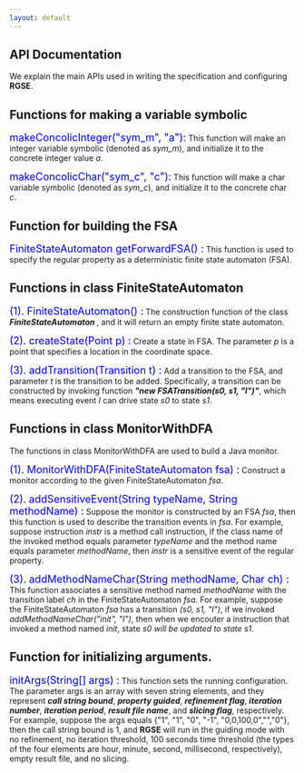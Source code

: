 ```yaml
---
layout: default
---
```

## API Documentation

We explain the main APIs used in writing the specification and configuring **RGSE**.

## [](#header-2)**Functions for making a variable symbolic**

<p><font color="#0000FF" size="4">makeConcolicInteger("sym_m", "a"):</font> This function will make an integer variable symbolic (denoted as <i>sym_m</i>), and initialize it to the concrete integer value <i>a</i>.</p>

<p><font color="#0000FF" size="4">makeConcolicChar("sym_c", "c"):</font> This function will make a char variable symbolic (denoted as <i>sym_c</i>), and initialize it to the concrete char <i>c</i>.</p>

## [](#header-2)**Function for building the FSA**

<p><font color="#0000FF" size="4">FiniteStateAutomaton getForwardFSA() :</font> This function is used to specify the regular property as a deterministic finite state automaton (FSA).</p>

## [](#header-2)**Functions in class FiniteStateAutomaton**

<p><font color="#0000FF" size="4">(1). FiniteStateAutomaton() :</font> The construction function of the class <i><b> FiniteStateAutomaton </b></i>, and it will return an empty finite state automaton.</p>

<p><font color="#0000FF" size="4">(2). createState(Point p) :</font> Create a state in FSA. The parameter <i>p</i> is a point that specifies a location in the coordinate space.</p>

<p><font color="#0000FF" size="4">(3). addTransition(Transition t) :</font> Add a transition to the FSA, and parameter <i>t</i> is the transition to be added. Specifically, a transition can be constructed by invoking function <i><b>"new FSATransition(s0, s1, "I")"</b></i>, which means executing event <i>I</i> can drive state <i>s0</i> to state <i>s1</i>.</p>

## [](#header-2)**Functions in class MonitorWithDFA**

The functions in class MonitorWithDFA are used to build a Java monitor.

<p><font color="#0000FF" size="4">(1). MonitorWithDFA(FiniteStateAutomaton fsa) :</font> Construct a monitor according to the given FiniteStateAutomaton <i>fsa</i>.</p>

<p><font color="#0000FF" size="4">(2). addSensitiveEvent(String typeName, String methodName) :</font> Suppose the monitor is constructed by an FSA <i>fsa</i>, then this function is used to describe the transition events in <i>fsa</i>. For example, suppose instruction <i>instr</i> is a method call instruction, if the class name of the invoked method equals parameter <i>typeName</i> and the method name equals parameter <i>methodName</i>, then <i>instr</i> is a sensitive event of the regular property.</p>

<p><font color="#0000FF" size="4">(3). addMethodNameChar(String methodName, Char ch) :</font> This function associates a sensitive method named <i>methodName</i> with the transition label <i>ch</i> in the FiniteStateAutomaton <i>fsa</i>. For example, suppose the FiniteStateAutomaton <i>fsa</i> has a transition <i>(s0, s1, "I")</i>, if we invoked <i>addMethodNameChar("init", "I")</i>, then when we encouter a instruction that invoked a method named <i>init</i>, state <i>s0 will be updated to state s1</i>.</p>

## [](#header-2)**Function for initializing arguments.**

<p><font color="#0000FF" size="4">initArgs(String[] args) :</font> This function sets the running configuration. The parameter args is an array with seven string elements, and they represent <i><b>call string bound</b></i>, <i><b>property guided</b></i>, <i><b>refinement flag</b></i>, <i><b>iteration number</b></i>, <i><b>iteration period</b></i>, <i><b>result file name</b></i>, and <i><b>slicing flag</b></i>, respectively. For example, suppose the args equals {"1", "1", "0", "-1", "0,0,100,0","","0"}, then the call string bound is 1, and <b>RGSE</b> will run in the guiding mode with no refinement, no iteration threshold, 100 seconds time threshold (the types of the four elements are hour, minute, second, millisecond, respectively), empty result file, and no slicing.</p>
